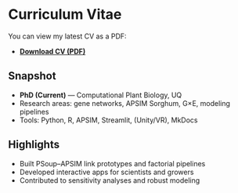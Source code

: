 # Curriculum Vitae

You can view my latest CV as a PDF:

- **[Download CV (PDF)](assets/files/Chris_CV.pdf)**

## Snapshot
- **PhD (Current)** — Computational Plant Biology, UQ
- Research areas: gene networks, APSIM Sorghum, G×E, modeling pipelines
- Tools: Python, R, APSIM, Streamlit, (Unity/VR), MkDocs

## Highlights
- Built PSoup–APSIM link prototypes and factorial pipelines
- Developed interactive apps for scientists and growers
- Contributed to sensitivity analyses and robust modeling
